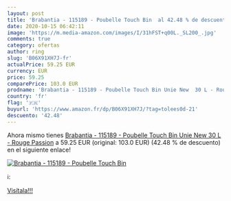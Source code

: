 ```yaml
---
layout: post
title: 'Brabantia - 115189 - Poubelle Touch Bin  al 42.48 % de descuento'
date: 2020-10-15 06:42:11
image: 'https://m.media-amazon.com/images/I/31hFST+q00L._SL200_.jpg'
comments: true
category: ofertas
author: ring
slug: 'B06X91XH7J-fr'
actualPrice: 59.25 EUR
currency: EUR
price: 59.25
comparePrice: 103.0 EUR
prodname: 'Brabantia - 115189 - Poubelle Touch Bin Unie New  30 L - Rouge Passion'
country: 'fr'
flag: '🇫🇷'
buyurl: 'https://www.amazon.fr/dp/B06X91XH7J/?tag=tolees0d-21'
descuento: '42.48'
---
```


Ahora mismo tienes [Brabantia - 115189 - Poubelle Touch Bin Unie New  30 L - Rouge Passion](https://www.amazon.fr/dp/B06X91XH7J/?tag=tolees0d-21) a 59.25 EUR (original: 103.0 EUR) (42.48 %  de descuento) en el siguiente enlace!

[![Brabantia - 115189 - Poubelle Touch Bin ](https://m.media-amazon.com/images/I/31hFST+q00L._SL200_.jpg)](https://www.amazon.fr/dp/B06X91XH7J/?tag=tolees0d-21)

ℹ️:


[Visítala!!!](https://www.amazon.fr/dp/B06X91XH7J/?tag=tolees0d-21)
